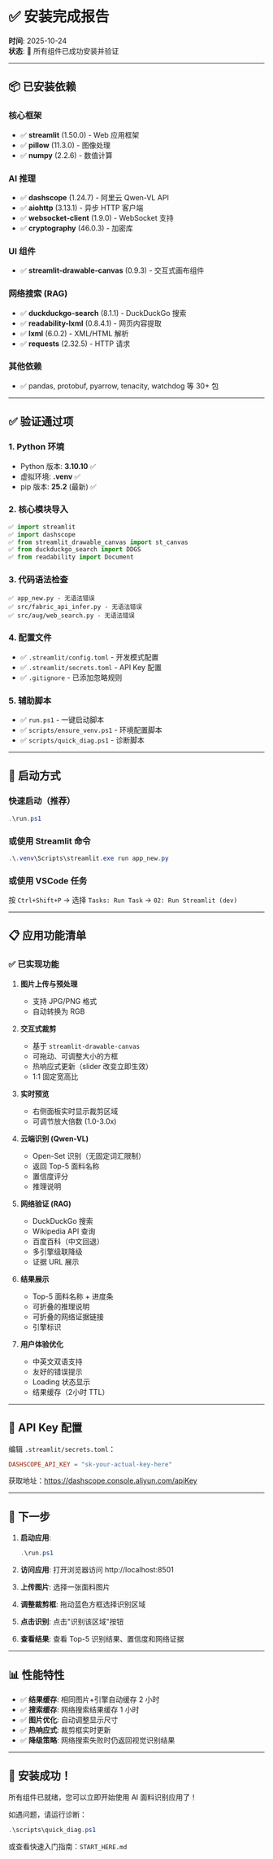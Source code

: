 # ✅ 安装完成报告

**时间**: 2025-10-24  
**状态**: 🎉 所有组件已成功安装并验证

---

## 📦 已安装依赖

### 核心框架
- ✅ **streamlit** (1.50.0) - Web 应用框架
- ✅ **pillow** (11.3.0) - 图像处理
- ✅ **numpy** (2.2.6) - 数值计算

### AI 推理
- ✅ **dashscope** (1.24.7) - 阿里云 Qwen-VL API
- ✅ **aiohttp** (3.13.1) - 异步 HTTP 客户端
- ✅ **websocket-client** (1.9.0) - WebSocket 支持
- ✅ **cryptography** (46.0.3) - 加密库

### UI 组件
- ✅ **streamlit-drawable-canvas** (0.9.3) - 交互式画布组件

### 网络搜索 (RAG)
- ✅ **duckduckgo-search** (8.1.1) - DuckDuckGo 搜索
- ✅ **readability-lxml** (0.8.4.1) - 网页内容提取
- ✅ **lxml** (6.0.2) - XML/HTML 解析
- ✅ **requests** (2.32.5) - HTTP 请求

### 其他依赖
- ✅ pandas, protobuf, pyarrow, tenacity, watchdog 等 30+ 包

---

## ✅ 验证通过项

### 1. Python 环境
- Python 版本: **3.10.10** ✅
- 虚拟环境: **.venv** ✅
- pip 版本: **25.2** (最新) ✅

### 2. 核心模块导入
```python
✅ import streamlit
✅ import dashscope
✅ from streamlit_drawable_canvas import st_canvas
✅ from duckduckgo_search import DDGS
✅ from readability import Document
```

### 3. 代码语法检查
```
✅ app_new.py - 无语法错误
✅ src/fabric_api_infer.py - 无语法错误
✅ src/aug/web_search.py - 无语法错误
```

### 4. 配置文件
- ✅ `.streamlit/config.toml` - 开发模式配置
- ✅ `.streamlit/secrets.toml` - API Key 配置
- ✅ `.gitignore` - 已添加忽略规则

### 5. 辅助脚本
- ✅ `run.ps1` - 一键启动脚本
- ✅ `scripts/ensure_venv.ps1` - 环境配置脚本
- ✅ `scripts/quick_diag.ps1` - 诊断脚本

---

## 🚀 启动方式

### 快速启动（推荐）
```powershell
.\run.ps1
```

### 或使用 Streamlit 命令
```powershell
.\.venv\Scripts\streamlit.exe run app_new.py
```

### 或使用 VSCode 任务
按 `Ctrl+Shift+P` → 选择 `Tasks: Run Task` → `02: Run Streamlit (dev)`

---

## 📋 应用功能清单

### ✅ 已实现功能

1. **图片上传与预处理**
   - 支持 JPG/PNG 格式
   - 自动转换为 RGB

2. **交互式裁剪**
   - 基于 `streamlit-drawable-canvas`
   - 可拖动、可调整大小的方框
   - 热响应式更新（slider 改变立即生效）
   - 1:1 固定宽高比

3. **实时预览**
   - 右侧面板实时显示裁剪区域
   - 可调节放大倍数 (1.0-3.0x)

4. **云端识别 (Qwen-VL)**
   - Open-Set 识别（无固定词汇限制）
   - 返回 Top-5 面料名称
   - 置信度评分
   - 推理说明

5. **网络验证 (RAG)**
   - DuckDuckGo 搜索
   - Wikipedia API 查询
   - 百度百科（中文回退）
   - 多引擎级联降级
   - 证据 URL 展示

6. **结果展示**
   - Top-5 面料名称 + 进度条
   - 可折叠的推理说明
   - 可折叠的网络证据链接
   - 引擎标识

7. **用户体验优化**
   - 中英文双语支持
   - 友好的错误提示
   - Loading 状态显示
   - 结果缓存（2小时 TTL）

---

## 🔑 API Key 配置

编辑 `.streamlit/secrets.toml`：

```toml
DASHSCOPE_API_KEY = "sk-your-actual-key-here"
```

获取地址：https://dashscope.console.aliyun.com/apiKey

---

## 🎯 下一步

1. **启动应用**:
   ```powershell
   .\run.ps1
   ```

2. **访问应用**: 
   打开浏览器访问 http://localhost:8501

3. **上传图片**: 
   选择一张面料图片

4. **调整裁剪框**: 
   拖动蓝色方框选择识别区域

5. **点击识别**: 
   点击"识别该区域"按钮

6. **查看结果**: 
   查看 Top-5 识别结果、置信度和网络证据

---

## 📊 性能特性

- ✅ **结果缓存**: 相同图片+引擎自动缓存 2 小时
- ✅ **搜索缓存**: 网络搜索结果缓存 1 小时
- ✅ **图片优化**: 自动调整显示尺寸
- ✅ **热响应式**: 裁剪框实时更新
- ✅ **降级策略**: 网络搜索失败时仍返回视觉识别结果

---

## 🎉 安装成功！

所有组件已就绪，您可以立即开始使用 AI 面料识别应用了！

如遇问题，请运行诊断：
```powershell
.\scripts\quick_diag.ps1
```

或查看快速入门指南：`START_HERE.md`

